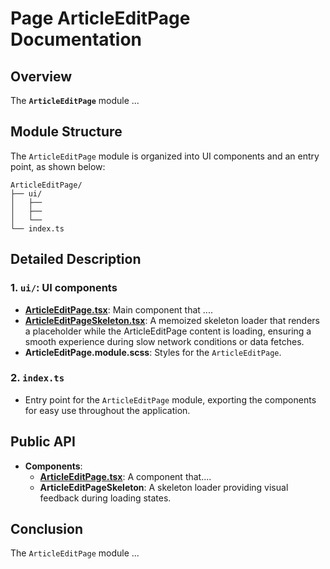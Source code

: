 # Page ArticleEditPage Documentation

## Overview
The **`ArticleEditPage`**   module ...
## Module Structure

The `ArticleEditPage`  module is organized into UI components and an entry point, as shown below:
```text
ArticleEditPage/
├── ui/
│   ├── 
│   ├── 
│   └── 
└── index.ts
```

## Detailed Description

### 1. `ui/`: UI components
- [**ArticleEditPage.tsx**](./ui/README.md): Main component that ....
- [**ArticleEditPageSkeleton.tsx**](./ui/ArticleEditPageSkeleton.tsx):  A memoized skeleton loader that renders a placeholder while the ArticleEditPage content is loading, ensuring a smooth experience during slow network conditions or data fetches.
- **ArticleEditPage.module.scss**:   Styles for the `ArticleEditPage`.

### 2. `index.ts`
- Entry point for the `ArticleEditPage` module, exporting the components for easy use throughout the application.

## Public API
- **Components**:
    - [**ArticleEditPage.tsx**](./ui/README.md): A component that....
    - **ArticleEditPageSkeleton**: A skeleton loader providing visual feedback during loading states.

## Conclusion
The `ArticleEditPage`  module ...
